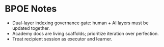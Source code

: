 # BPOE Notes
- Dual-layer indexing governance gate: human + AI layers must be updated together.
- Academy docs are living scaffolds; prioritize iteration over perfection.
- Treat recipient session as executor and learner.
